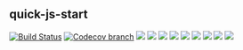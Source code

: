 ## quick-js-start
[![Build Status](https://img.shields.io/travis/com/scriptchao/quick-js-start/master?logo=travis)](https://travis-ci.com/scriptchao/quick-js-start)
[![Codecov branch](https://img.shields.io/codecov/c/github/scriptchao/quick-js-start/master?logo=codecov)](https://codecov.io/gh/scriptchao/quick-js-start)
![](https://img.shields.io/github/license/scriptchao/quick-js-start?logo=github)
![](https://img.shields.io/github/languages/top/scriptchao/quick-js-start?logo=github)
![](https://img.shields.io/github/languages/count/scriptchao/quick-js-start?logo=github)
![](https://img.shields.io/github/languages/code-size/scriptchao/quick-js-start?logo=github)
![](https://img.shields.io/github/repo-size/scriptchao/quick-js-start?logo=github)
![](https://img.shields.io/github/forks/scriptchao/quick-js-start?logo=github&style=social)
![](https://img.shields.io/github/stars/scriptchao/quick-js-start?logo=github&style=social)
![](https://img.shields.io/github/watchers/scriptchao/quick-js-start?logo=github&style=social)
![](https://img.shields.io/github/commit-activity/m/scriptchao/quick-js-start?logo=github)
